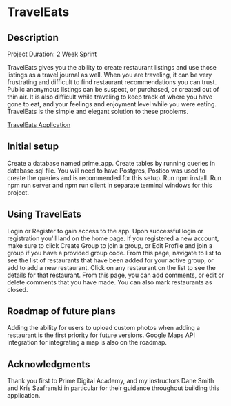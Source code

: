 # TravelEats

## Description

Project Duration: 2 Week Sprint

TravelEats gives you the ability to create restaurant listings and use those listings as a travel journal as well. When you are traveling, it can be very frustrating and difficult to find restaurant recommendations you can trust. Public anonymous listings can be suspect, or purchased, or created out of thin air. It is also difficult while traveling to keep track of where you have gone to eat, and your feelings and enjoyment level while you were eating. TravelEats is the simple and elegant solution to these problems.

[TravelEats Application](https://secure-waters-75119.herokuapp.com)

## Initial setup
Create a database named prime_app.
Create tables by running queries in database.sql file. You will need to have Postgres, Postico was used to create the queries and is recommended for this setup.
Run npm install.
Run npm run server and npm run client in separate terminal windows for this project.

## Using TravelEats
Login or Register to gain access to the app.
Upon successful login or registration you'll land on the home page. If you registered a new account, make sure to click Create Group to join a group, or Edit Profile and join a group if you have a provided group code. From this page, navigate to list to see the list of restaurants that have been added for your active group, or add to add a new restaurant.
Click on any restaurant on the list to see the details for that restaurant. From this page, you can add comments, or edit or delete comments that you have made. You can also mark restaurants as closed.
## Roadmap of future plans
Adding the ability for users to upload custom photos when adding a restaurant is the first priority for future versions. Google Maps API integration for integrating a map is also on the roadmap.

## Acknowledgments
Thank you first to Prime Digital Academy, and my instructors Dane Smith and Kris Szafranski in particular for their guidance throughout building this application.
